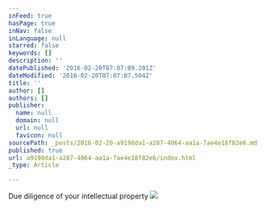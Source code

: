 ```yaml
---
inFeed: true
hasPage: true
inNav: false
inLanguage: null
starred: false
keywords: []
description: ''
datePublished: '2016-02-20T07:07:09.201Z'
dateModified: '2016-02-20T07:07:07.504Z'
title: ''
author: []
authors: []
publisher:
  name: null
  domain: null
  url: null
  favicon: null
sourcePath: _posts/2016-02-20-a9198da1-a287-4064-aa1a-7ae4e18f82e6.md
published: true
url: a9198da1-a287-4064-aa1a-7ae4e18f82e6/index.html
_type: Article

---
```

Due diligence of your intellectual property
![](https://the-grid-user-content.s3-us-west-2.amazonaws.com/f02717f8-868b-4038-883d-5f2620368de6.jpg)
